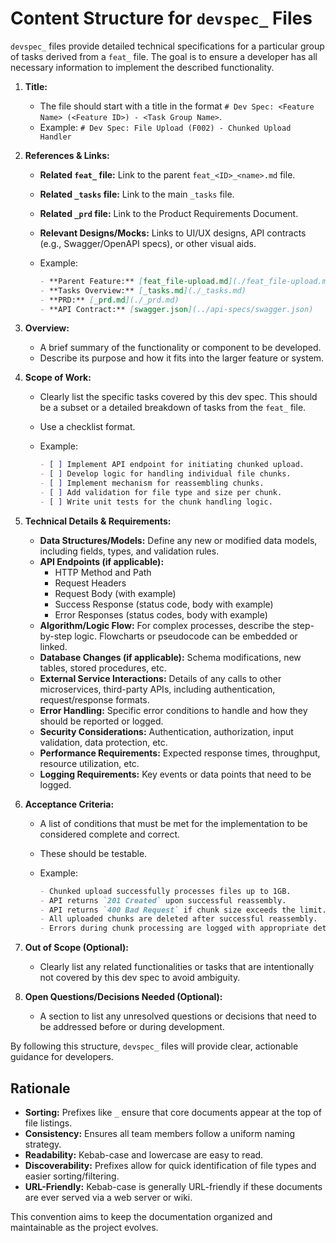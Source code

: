 # Content Structure for `devspec_` Files

`devspec_` files provide detailed technical specifications for a particular group of tasks derived from a `feat_` file. The goal is to ensure a developer has all necessary information to implement the described functionality.

1. **Title:**
    - The file should start with a title in the format `# Dev Spec: <Feature Name> (<Feature ID>) - <Task Group Name>`.
    - Example: `# Dev Spec: File Upload (F002) - Chunked Upload Handler`

2. **References & Links:**
    - **Related `feat_` file:** Link to the parent `feat_<ID>_<name>.md` file.
    - **Related `_tasks` file:** Link to the main `_tasks` file.
    - **Related `_prd` file:** Link to the Product Requirements Document.
    - **Relevant Designs/Mocks:** Links to UI/UX designs, API contracts (e.g., Swagger/OpenAPI specs), or other visual aids.
    - Example:

        ```markdown
        - **Parent Feature:** [feat_file-upload.md](./feat_file-upload.md)
        - **Tasks Overview:** [_tasks.md](./_tasks.md)
        - **PRD:** [_prd.md](./_prd.md)
        - **API Contract:** [swagger.json](../api-specs/swagger.json)
        ```

3. **Overview:**
    - A brief summary of the functionality or component to be developed.
    - Describe its purpose and how it fits into the larger feature or system.

4. **Scope of Work:**
    - Clearly list the specific tasks covered by this dev spec. This should be a subset or a detailed breakdown of tasks from the `feat_` file.
    - Use a checklist format.
    - Example:

        ```markdown
        - [ ] Implement API endpoint for initiating chunked upload.
        - [ ] Develop logic for handling individual file chunks.
        - [ ] Implement mechanism for reassembling chunks.
        - [ ] Add validation for file type and size per chunk.
        - [ ] Write unit tests for the chunk handling logic.
        ```

5. **Technical Details & Requirements:**
    - **Data Structures/Models:** Define any new or modified data models, including fields, types, and validation rules.
    - **API Endpoints (if applicable):**
        - HTTP Method and Path
        - Request Headers
        - Request Body (with example)
        - Success Response (status code, body with example)
        - Error Responses (status codes, body with example)
    - **Algorithm/Logic Flow:** For complex processes, describe the step-by-step logic. Flowcharts or pseudocode can be embedded or linked.
    - **Database Changes (if applicable):** Schema modifications, new tables, stored procedures, etc.
    - **External Service Interactions:** Details of any calls to other microservices, third-party APIs, including authentication, request/response formats.
    - **Error Handling:** Specific error conditions to handle and how they should be reported or logged.
    - **Security Considerations:** Authentication, authorization, input validation, data protection, etc.
    - **Performance Requirements:** Expected response times, throughput, resource utilization, etc.
    - **Logging Requirements:** Key events or data points that need to be logged.

6. **Acceptance Criteria:**
    - A list of conditions that must be met for the implementation to be considered complete and correct.
    - These should be testable.
    - Example:

        ```markdown
        - Chunked upload successfully processes files up to 1GB.
        - API returns `201 Created` upon successful reassembly.
        - API returns `400 Bad Request` if chunk size exceeds the limit.
        - All uploaded chunks are deleted after successful reassembly.
        - Errors during chunk processing are logged with appropriate details.
        ```

7. **Out of Scope (Optional):**
    - Clearly list any related functionalities or tasks that are intentionally not covered by this dev spec to avoid ambiguity.

8. **Open Questions/Decisions Needed (Optional):**
    - A section to list any unresolved questions or decisions that need to be addressed before or during development.

By following this structure, `devspec_` files will provide clear, actionable guidance for developers.

## Rationale

- **Sorting:** Prefixes like `_` ensure that core documents appear at the top of file listings.
- **Consistency:** Ensures all team members follow a uniform naming strategy.
- **Readability:** Kebab-case and lowercase are easy to read.
- **Discoverability:** Prefixes allow for quick identification of file types and easier sorting/filtering.
- **URL-Friendly:** Kebab-case is generally URL-friendly if these documents are ever served via a web server or wiki.

This convention aims to keep the documentation organized and maintainable as the project evolves.